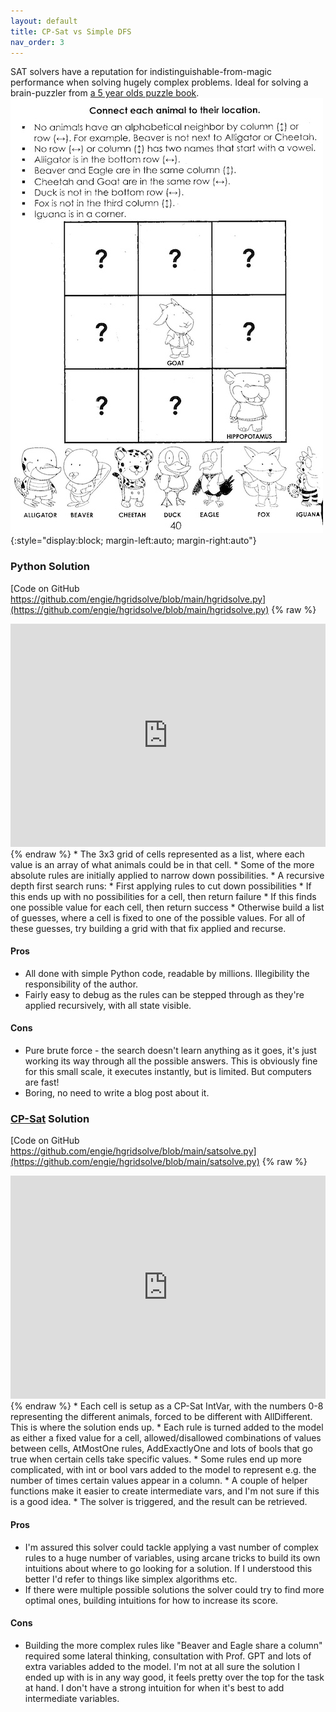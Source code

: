 ```yaml
---
layout: default
title: CP-Sat vs Simple DFS
nav_order: 3
---
```

SAT solvers have a reputation for indistinguishable-from-magic performance when solving hugely complex problems. Ideal for solving a brain-puzzler from [a 5 year olds puzzle book](https://www.amazon.co.uk/Intermediate-Logic-Workbook-Gritty-Kids/dp/B0CTYQ1JGR).
![Page 40 of Intermediate Problems for Gritty Kids](/assets/images/puzzle.jpg){:style="display:block; margin-left:auto; margin-right:auto"}

### Python Solution
[Code on GitHub https://github.com/engie/hgridsolve/blob/main/hgridsolve.py](https://github.com/engie/hgridsolve/blob/main/hgridsolve.py)
{% raw %}
<iframe frameborder="0" scrolling="no" style="width:100%; height:357px;" allow="clipboard-write" src="https://emgithub.com/iframe.html?target=https%3A%2F%2Fgithub.com%2Fengie%2Fhgridsolve%2Fblob%2Fmain%2Fhgridsolve.py&style=default&type=code&showBorder=on&showLineNumbers=on&showFileMeta=on&showFullPath=on&showCopy=on&maxHeight=300"></iframe>
{% endraw %}
* The 3x3 grid of cells represented as a list, where each value is an array of what animals could be in that cell.
* Some of the more absolute rules are initially applied to narrow down possibilities.
* A recursive depth first search runs:
  * First applying rules to cut down possibilities
  * If this ends up with no possibilities for a cell, then return failure
  * If this finds one possible value for each cell, then return success
  * Otherwise build a list of guesses, where a cell is fixed to one of the possible values. For all of these guesses, try building a grid with that fix applied and recurse.

#### Pros
* All done with simple Python code, readable by millions. Illegibility the responsibility of the author.
* Fairly easy to debug as the rules can be stepped through as they're applied recursively, with all state visible.

#### Cons
* Pure brute force - the search doesn't learn anything as it goes, it's just working its way through all the possible answers. This is obviously fine for this small scale, it executes instantly, but is limited. But computers are fast!
* Boring, no need to write a blog post about it.

### [CP-Sat](https://developers.google.com/optimization) Solution
[Code on GitHub https://github.com/engie/hgridsolve/blob/main/satsolve.py](https://github.com/engie/hgridsolve/blob/main/satsolve.py)
{% raw %}
<iframe frameborder="0" scrolling="no" style="width:100%; height:357px;" allow="clipboard-write" src="https://emgithub.com/iframe.html?target=https%3A%2F%2Fgithub.com%2Fengie%2Fhgridsolve%2Fblob%2Fmain%2Fsatsolve.py&style=default&type=code&showBorder=on&showLineNumbers=on&showFileMeta=on&showFullPath=on&showCopy=on&maxHeight=300"></iframe>
{% endraw %}
* Each cell is setup as a CP-Sat IntVar, with the numbers 0-8 representing the different animals, forced to be different with AllDifferent. This is where the solution ends up.
* Each rule is turned added to the model as either a fixed value for a cell, allowed/disallowed combinations of values between cells, AtMostOne rules, AddExactlyOne and lots of bools that go true when certain cells take specific values.
* Some rules end up more complicated, with int or bool vars added to the model to represent e.g. the number of times certain values appear in a column.
* A couple of helper functions make it easier to create intermediate vars, and I'm not sure if this is a good idea.
* The solver is triggered, and the result can be retrieved.

#### Pros
* I'm assured this solver could tackle applying a vast number of complex rules to a huge number of variables, using arcane tricks to build its own intuitions about where to go looking for a solution. If I understood this better I'd refer to things like simplex algorithms etc.
* If there were multiple possible solutions the solver could try to find more optimal ones, building intuitions for how to increase its score.

#### Cons
* Building the more complex rules like "Beaver and Eagle share a column" required some lateral thinking, consultation with Prof. GPT and lots of extra variables added to the model. I'm not at all sure the solution I ended up with is in any way good, it feels pretty over the top for the task at hand. I don't have a strong intuition for when it's best to add intermediate variables.
